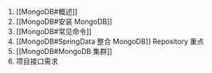1.  [[MongoDB#概述]]
2. [[MongoDB#安装 MongoDB]]
3. [[MongoDB#常见命令]]
4. [[MongoDB#SpringData 整合 MongoDB]] Repository 重点
5. [[MongoDB#MongoDB 集群]]
6. 项目接口需求
